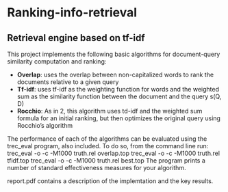 # Ranking-info-retrieval
## Retrieval engine based on tf-idf

This project implements the following basic algorithms for document-query similarity computation and ranking:
- **Overlap**: uses the overlap between non-capitalized words to rank the documents relative to a given query
- **Tf-idf**: uses tf-idf as the weighting function for words and the weighted sum as the similarity function between the document and the query s(Q, D)
- **Rocchio**: As in 2, this algorithm uses td-idf and the weighted sum formula for an initial ranking, but then optimizes the original query using Rocchio’s algorithm

The performance of each of the algorithms can be evaluated using the trec_eval program, also included. To do so, from the command line run:
     trec_eval -o -c -M1000 truth.rel overlap.top
     trec_eval -o -c -M1000 truth.rel tfidf.top
     trec_eval -o -c -M1000 truth.rel best.top
The program prints a number of standard effectiveness measures for your algorithm.

report.pdf contains a description of the implemtation and the key results.
